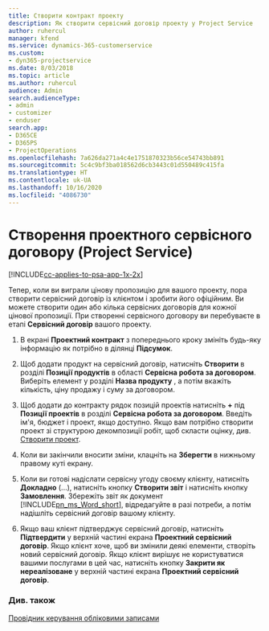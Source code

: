 ```yaml
---
title: Створити контракт проекту
description: Як створити сервісний договір проекту у Project Service
author: ruhercul
manager: kfend
ms.service: dynamics-365-customerservice
ms.custom:
- dyn365-projectservice
ms.date: 8/03/2018
ms.topic: article
ms.author: ruhercul
audience: Admin
search.audienceType:
- admin
- customizer
- enduser
search.app:
- D365CE
- D365PS
- ProjectOperations
ms.openlocfilehash: 7a626da271a4c4e1751870323b56ce54743bb891
ms.sourcegitcommit: 5c4c9bf3ba018562d6cb3443c01d550489c415fa
ms.translationtype: HT
ms.contentlocale: uk-UA
ms.lasthandoff: 10/16/2020
ms.locfileid: "4086730"
---
```

# <a name="create-a-project-contract-project-service"></a>Створення проектного сервісного договору (Project Service)

[!INCLUDE[cc-applies-to-psa-app-1x-2x](../includes/cc-applies-to-psa-app-1x-2x.md)]

Тепер, коли ви виграли цінову пропозицію для вашого проекту, пора створити сервісний договір із клієнтом і зробити його офіційним. Ви можете створити один або кілька сервісних договорів для кожної цінової пропозиції. При створенні сервісного договору ви перебуваєте в етапі **Сервісний договір** вашого проекту.  
  
1. В екрані **Проектний контракт** з попереднього кроку змініть будь-яку інформацію як потрібно в ділянці **Підсумок**.  
  
2. Щоб додати продукт на сервісний договір, натисніть **Створити** в розділі **Позиції продуктів** в області **Сервісна робота за договором**. Виберіть елемент у розділі **Назва продукту** , а потім вкажіть кількість, ціну продажу і суму за договором.  
  
3. Щоб додати до контракту рядок позицій проектів натисніть **+** під **Позиції проектів** в розділі **Сервісна робота за договором**. Введіть ім'я, бюджет і проект, якщо доступно. Якщо вам потрібно створити проект зі структурою декомпозиції робіт, щоб скласти оцінку, див. [Створити проект](../psa/create-project.md).  
  
4. Коли ви закінчили вносити зміни, клацніть на **Зберегти** в нижньому правому куті екрану.  
  
5. Коли ви готові надіслати сервісну угоду своєму клієнту, натисніть **Докладно** (...), натисніть кнопку **Створити звіт** і натисніть кнопку **Замовлення**. Збережіть звіт як документ [!INCLUDE[pn_ms_Word_short](../includes/pn-ms-word-short.md)], відредагуйте в разі потреби, а потім надішліть сервісний договір вашому клієнту.  
  
6. Якщо ваш клієнт підтверджує сервісний договір, натисніть **Підтвердити** у верхній частині екрана **Проектний сервісний договір**. Якщо клієнт хоче, щоб ви змінили деякі елементи, створіть новий сервісний договір. Якщо клієнт вирішує не користуватися вашими послугами в цей час, натисніть кнопку **Закрити як нереалізоване** у верхній частині екрана **Проектний сервісний договір**.  
  
### <a name="see-also"></a>Див. також  
 [Провідник керування обліковими записами](../psa/account-manager-guide.md)
